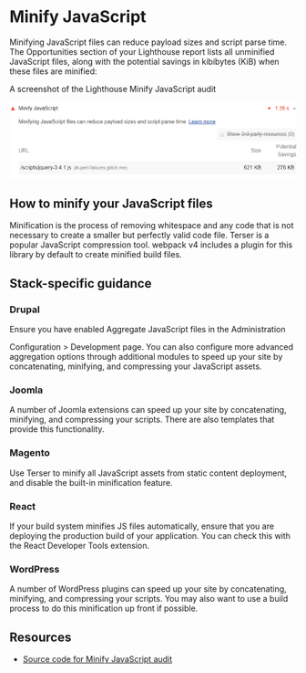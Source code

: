 # Minify JavaScript

Minifying JavaScript files can reduce payload sizes and script parse time. The Opportunities section of your Lighthouse report lists all unminified JavaScript files, along with the potential savings in kibibytes (KiB) when these files are minified:

A screenshot of the Lighthouse Minify JavaScript audit

![img1](./img/unminified-javascript-1.png)

## How to minify your JavaScript files

Minification is the process of removing whitespace and any code that is not necessary to create a smaller but perfectly valid code file. Terser is a popular JavaScript compression tool. webpack v4 includes a plugin for this library by default to create minified build files.

## Stack-specific guidance

### Drupal

Ensure you have enabled Aggregate JavaScript files in the Administration

Configuration > Development page. You can also configure more advanced aggregation options through additional modules to speed up your site by concatenating, minifying, and compressing your JavaScript assets.

### Joomla

A number of Joomla extensions can speed up your site by concatenating, minifying, and compressing your scripts. There are also templates that provide this functionality.

### Magento

Use Terser to minify all JavaScript assets from static content deployment, and disable the built-in minification feature.

### React

If your build system minifies JS files automatically, ensure that you are deploying the production build of your application. You can check this with the React Developer Tools extension.

### WordPress

A number of WordPress plugins can speed up your site by concatenating, minifying, and compressing your scripts. You may also want to use a build process to do this minification up front if possible.

## Resources

- [Source code for Minify JavaScript audit](https://github.com/GoogleChrome/lighthouse/blob/master/lighthouse-core/audits/byte-efficiency/unminified-javascript.js)
